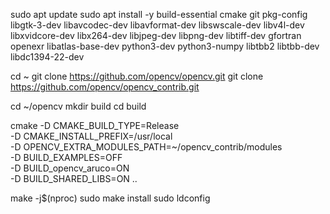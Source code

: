 sudo apt update
sudo apt install -y build-essential cmake git pkg-config libgtk-3-dev libavcodec-dev libavformat-dev libswscale-dev libv4l-dev libxvidcore-dev libx264-dev libjpeg-dev libpng-dev libtiff-dev gfortran openexr libatlas-base-dev python3-dev python3-numpy libtbb2 libtbb-dev libdc1394-22-dev

cd ~
git clone https://github.com/opencv/opencv.git
git clone https://github.com/opencv/opencv_contrib.git

cd ~/opencv
mkdir build
cd build

cmake -D CMAKE_BUILD_TYPE=Release \
      -D CMAKE_INSTALL_PREFIX=/usr/local \
      -D OPENCV_EXTRA_MODULES_PATH=~/opencv_contrib/modules \
      -D BUILD_EXAMPLES=OFF \
      -D BUILD_opencv_aruco=ON \
      -D BUILD_SHARED_LIBS=ON ..

make -j$(nproc)
sudo make install
sudo ldconfig
